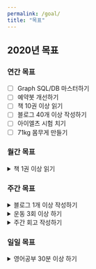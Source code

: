 ```yaml
---
permalink: /goal/
title: "목표"
---
```


## 2020년 목표

### 연간 목표

- [ ] Graph SQL/DB 마스터하기
- [ ] 예약봇 개선하기
- [ ] 책 10권 이상 읽기
- [ ] 블로그 40개 이상 작성하기
- [ ] 아이엘츠 시험 치기
- [ ] 71kg 몸무게 만들기

### 월간 목표

<details><summary>책 1권 이상 읽기</summary>
<pre>
[____________] 0/12
</pre>
</details>

### 주간 목표

<details><summary>블로그 1개 이상 작성하기</summary>
<pre>
 1월 [#___]  1/4 (<b>25%</b>)
 2월 [____]  0/4 (<b>0%</b>)
 3월 [_____] 0/5 (<b>0%</b>)
 4월 [____]  0/4 (<b>0%</b>)
 5월 [_____] 0/5 (<b>0%</b>)
 6월 [____]  0/4 (<b>0%</b>)
 7월 [____]  0/4 (<b>0%</b>)
 8월 [_____] 0/5 (<b>0%</b>)
 9월 [____]  0/4 (<b>0%</b>)
10월 [____]  0/4 (<b>0%</b>)
11월 [_____] 0/5 (<b>0%</b>)
12월 [____]  0/4 (<b>0%</b>)
</pre>
</details>

<details><summary>운동 3회 이상 하기</summary>
<pre>
 1월 [#___]  1/4 (<b>25%</b>)
 2월 [____]  0/4 (<b>0%</b>)
 3월 [_____] 0/5 (<b>0%</b>)
 4월 [____]  0/4 (<b>0%</b>)
 5월 [_____] 0/5 (<b>0%</b>)
 6월 [____]  0/4 (<b>0%</b>)
 7월 [____]  0/4 (<b>0%</b>)
 8월 [_____] 0/5 (<b>0%</b>)
 9월 [____]  0/4 (<b>0%</b>)
10월 [____]  0/4 (<b>0%</b>)
11월 [_____] 0/5 (<b>0%</b>)
12월 [____]  0/4 (<b>0%</b>)
</pre>
</details>

<details><summary>주간 회고 작성하기</summary>
<pre>
 1월 [#___]  1/4 (<b>25%</b>)
 2월 [____]  0/4 (<b>0%</b>)
 3월 [_____] 0/5 (<b>0%</b>)
 4월 [____]  0/4 (<b>0%</b>)
 5월 [_____] 0/5 (<b>0%</b>)
 6월 [____]  0/4 (<b>0%</b>)
 7월 [____]  0/4 (<b>0%</b>)
 8월 [_____] 0/5 (<b>0%</b>)
 9월 [____]  0/4 (<b>0%</b>)
10월 [____]  0/4 (<b>0%</b>)
11월 [_____] 0/5 (<b>0%</b>)
12월 [____]  0/4 (<b>0%</b>)
</pre>
</details>

### 일일 목표

<details><summary>영어공부 30분 이상 하기</summary>
<pre>
 1월 [_#_####________________________] 5/31 (<b>16%</b>)
 2월 [_____________________________]   0/29 (<b>0%</b>)
 3월 [_______________________________] 0/31 (<b>0%</b>)
 4월 [______________________________]  0/30 (<b>0%</b>)
 5월 [_______________________________] 0/31 (<b>0%</b>)
 6월 [______________________________]  0/30 (<b>0%</b>)
 7월 [_______________________________] 0/31 (<b>0%</b>)
 8월 [_______________________________] 0/31 (<b>0%</b>)
 9월 [______________________________]  0/30 (<b>0%</b>)
10월 [_______________________________] 0/31 (<b>0%</b>)
11월 [______________________________]  0/30 (<b>0%</b>)
12월 [_______________________________] 0/31 (<b>0%</b>)
</pre>
</details>
